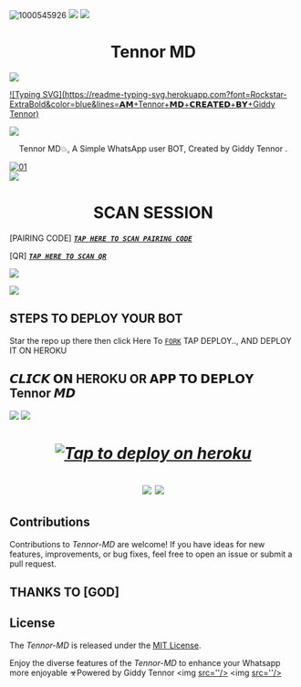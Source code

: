 ![1000545926](https://github.com/gidiowis/Tennor-MD/assets/160538903/53a2ef1c-9c3c-446e-ada8-4e9aee12825e)
<a><img src='https://i.imgur.com/LyHic3i.gif'/></a>
<a><img src='https://i.imgur.com/LyHic3i.gif'/></a>
 <h1 align="center">Tennor MD </h1>


<a><img src='https://i.imgur.com/LyHic3i.gif'/></a>
      
[![Typing SVG](https://readme-typing-svg.herokuapp.com?font=Rockstar-ExtraBold&color=blue&lines=𝗔𝗠+Tennor+𝗠𝗗+𝗖𝗥𝗘𝗔𝗧𝗘𝗗+𝗕𝗬+Giddy Tennor)](https://git.io/typing-svg)

<a><img src='https://i.imgur.com/LyHic3i.gif'/></a>
 
<p align="center"> Tennor MD💥, A Simple WhatsApp user BOT, Created by Giddy Tennor .
</p>
<p align="center">


  <a href=""><img src="https://telegra.ph/file/6750922b0269ad80295df.jpg" alt="01" border="0" /></a>                     
<a><img src='https://i.imgur.com/LyHic3i.gif'/></a>
 <h1 align="center">  SCAN SESSION </h1>
 

[PAIRING CODE]  ***[`TAP HERE TO SCAN PAIRING CODE`](https://tennor-scanner-9380dc7ea838.herokuapp.com/pair)***


  
 [QR] ***[`TAP HERE TO SCAN QR`](https://tennor-scanner-9380dc7ea838.herokuapp.com/qr)***


<a><img src='https://i.imgur.com/LyHic3i.gif'/></a>

<a><img src='https://i.imgur.com/LyHic3i.gif'/></a>

## STEPS TO DEPLOY YOUR BOT


Star the repo up there then click Here To  [`FORK`](https://github.com/gidiowis/Tennor-MD/fork)
 TAP DEPLOY.., AND DEPLOY IT ON HEROKU 

## 𝘾𝙇𝙄𝘾𝙆 𝗢𝗡 HEROKU OR 𝗔𝗣𝗣 𝗧𝗢 𝗗𝗘𝗣𝗟𝗢𝗬  Tennor 𝙈𝘿

<a><img src='https://i.imgur.com/LyHic3i.gif'/></a>
<a><img src='https://i.imgur.com/LyHic3i.gif'/></a>

 <h1 align="center">

   ***[![Tap to deploy on heroku](https://www.herokucdn.com/deploy/button.svg)](https://github.com/gidiohttps://dashboard.heroku.com/new?button-url=https://github.com/gidiowis/tennor-MD&template=https://github.com/gidiowis/tennor-MD.git)***

<a><img src='https://i.imgur.com/LyHic3i.gif'/></a>
<a><img src='https://i.imgur.com/LyHic3i.gif'/></a>
   
  




## Contributions


Contributions to *Tennor-MD* are welcome! If you have ideas for new features, improvements, or bug fixes, feel free to open an issue or submit a pull request.
## THANKS TO [GOD]

## License

The *Tennor-MD* is released under the [MIT License](https://opensource.org/licenses/MIT).

Enjoy the diverse features of the *Tennor-MD*  to enhance your Whatsapp more enjoyable
☣Powered by Giddy Tennor 
<a><img [src=''/></a>](https://ibb.co/Jn24z80)
<a><img [src=''/></a>](https://ibb.co/Jn24z80)
